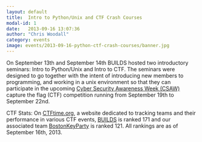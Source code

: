 ```yaml
---
layout: default
title:  Intro to Python/Unix and CTF Crash Courses
modal-id: 1
date:   2013-09-16 13:07:36
author: "Chris Woodall"
category: events
image: events/2013-09-16-python-ctf-crash-courses/banner.jpg
---
```


On September 13th and September 14th BUILDS hosted two introductory seminars:
Intro to Python/Unix and Intro to CTF. The seminars were designed to go 
together with the intent of introducing new members to programming, and working
in a unix environment so that they can participate in the upcoming 
[Cyber Security Awareness Week (CSAW)](https://csaw.isis.poly.edu/) capture the
flag (CTF) competition running from September 19th to September 22nd. 

<!-- more -->

CTF Stats: On [CTFtime.org](https://ctftime.org), a website dedicated to 
tracking teams and their performance in various CTF events, 
[BUILDS](https://ctftime.org/team/1688) is ranked 171 and our 
associated team [BostonKeyParty](https://ctftime.org/team/3600) is 
ranked 121. All rankings are as of September 16th, 2013.
